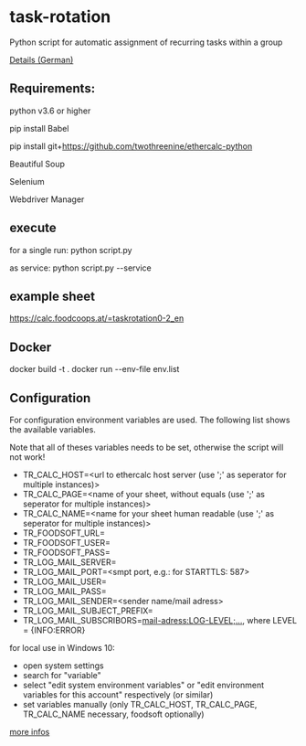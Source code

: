 # task-rotation

Python script for automatic assignment of recurring tasks within a group

[Details (German)](https://github.com/twothreenine/task-rotation/blob/master/manuals/manual_de.md)

## Requirements:

 python v3.6 or higher
 
 pip install Babel
 
 pip install git+https://github.com/twothreenine/ethercalc-python

 Beautiful Soup

 Selenium

 Webdriver Manager

## execute

for a single run: 
 python script.py

as service:
 python script.py --service

## example sheet

https://calc.foodcoops.at/=taskrotation0-2_en

## Docker

  docker build -t <image-name> .
  docker run --env-file env.list <image-name>

## Configuration
For configuration environment variables are used. The following list shows the available variables.

Note that all of theses variables needs to be set, otherwise the script will not work!
* TR_CALC_HOST=<url to ethercalc host server (use ';' as seperator for multiple instances)>
* TR_CALC_PAGE=<name of your sheet, without equals (use ';' as seperator for multiple instances)>
* TR_CALC_NAME=<name for your sheet human readable (use ';' as seperator for multiple instances)>
* TR_FOODSOFT_URL=<url to your foodsoft instance>
* TR_FOODSOFT_USER=<foodsoft-user>
* TR_FOODSOFT_PASS=<foodsoft-password>
* TR_LOG_MAIL_SERVER=<server name of smtp server>
* TR_LOG_MAIL_PORT=<smpt port, e.g.: for STARTTLS: 587>  
* TR_LOG_MAIL_USER=<login user> 
* TR_LOG_MAIL_PASS=<login password>
* TR_LOG_MAIL_SENDER=<sender name/mail adress>
* TR_LOG_MAIL_SUBJECT_PREFIX=<prefix of each log mail>
* TR_LOG_MAIL_SUBSCRIBORS=<mail-adress:LOG-LEVEL;...>, where LEVEL = {INFO:ERROR}



for local use in Windows 10:
* open system settings
* search for "variable"
* select "edit system environment variables" or "edit environment variables for this account" respectively (or similar)
* set variables manually (only TR_CALC_HOST, TR_CALC_PAGE, TR_CALC_NAME necessary, foodsoft optionally)

[more infos](https://superuser.com/questions/949560/how-do-i-set-system-environment-variables-in-windows-10)

